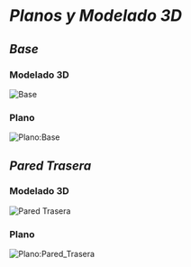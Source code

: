 # *Planos y Modelado 3D*

## *Base*

### Modelado 3D

![Base](../Imagenes/base.png)

### Plano

![Plano:Base](../Imagenes/Base_x1.jpg)

## *Pared Trasera*

### Modelado 3D

![Pared Trasera](../Imagenes/Pared_Trasera.png)

### Plano

![Plano:Pared_Trasera](../Imagenes/Pared_Tras_x1.jpg)





